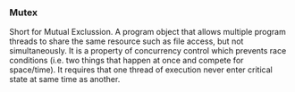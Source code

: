 ### Mutex  
Short for Mutual Exclussion. A program object that allows multiple program threads to share the same resource such as file access, but not simultaneously. It is a property of concurrency control which prevents race conditions (i.e. two things that happen at once and compete for space/time). It requires that one thread of execution never enter critical state at same time as another. 
